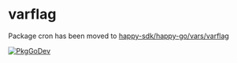 # varflag

Package cron has been moved to [happy-sdk/happy-go/vars/varflag](https://github.com/happy-sdk/happy-go/tree/main/vars/varflag)

[![PkgGoDev](https://pkg.go.dev/badge/github.com/happy-sdk/varflag)](https://pkg.go.dev/github.com/happy-sdk/varflag)